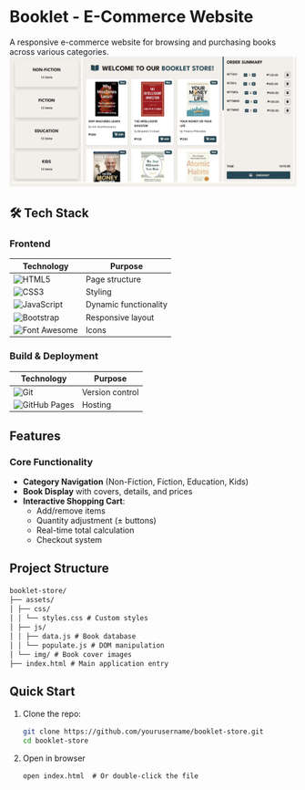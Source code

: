 # Booklet - E-Commerce Website

A responsive e-commerce website for browsing and purchasing books across various categories.
![Booklet ](assets/img/image.png)

## 🛠️ Tech Stack

### Frontend
| Technology | Purpose |
|------------|---------|
| ![HTML5](https://img.shields.io/badge/HTML5-E34F26?style=flat&logo=html5&logoColor=white) | Page structure |
| ![CSS3](https://img.shields.io/badge/CSS3-1572B6?style=flat&logo=css3&logoColor=white) | Styling |
| ![JavaScript](https://img.shields.io/badge/JavaScript-F7DF1E?style=flat&logo=javascript&logoColor=black) | Dynamic functionality |
| ![Bootstrap](https://img.shields.io/badge/Bootstrap-7952B3?style=flat&logo=bootstrap&logoColor=white) | Responsive layout |
| ![Font Awesome](https://img.shields.io/badge/Font_Awesome-528DD7?style=flat&logo=fontawesome&logoColor=white) | Icons |

### Build & Deployment
| Technology | Purpose |
|------------|---------|
| ![Git](https://img.shields.io/badge/Git-F05032?style=flat&logo=git&logoColor=white) | Version control |
| ![GitHub Pages](https://img.shields.io/badge/GitHub_Pages-222222?style=flat&logo=github&logoColor=white) | Hosting |

## Features

### Core Functionality
- **Category Navigation** (Non-Fiction, Fiction, Education, Kids)
- **Book Display** with covers, details, and prices
- **Interactive Shopping Cart**:
  - Add/remove items
  - Quantity adjustment (± buttons)
  - Real-time total calculation
  - Checkout system

## Project Structure
```
booklet-store/
├── assets/
│ ├── css/
│ │ └── styles.css # Custom styles
│ ├── js/
│ │ ├── data.js # Book database
│ │ └── populate.js # DOM manipulation
│ └── img/ # Book cover images
├── index.html # Main application entry
```

## Quick Start

1. Clone the repo:
   ```bash
   git clone https://github.com/yourusername/booklet-store.git
   cd booklet-store

2. Open in browser
    ```
    open index.html  # Or double-click the file
    ```